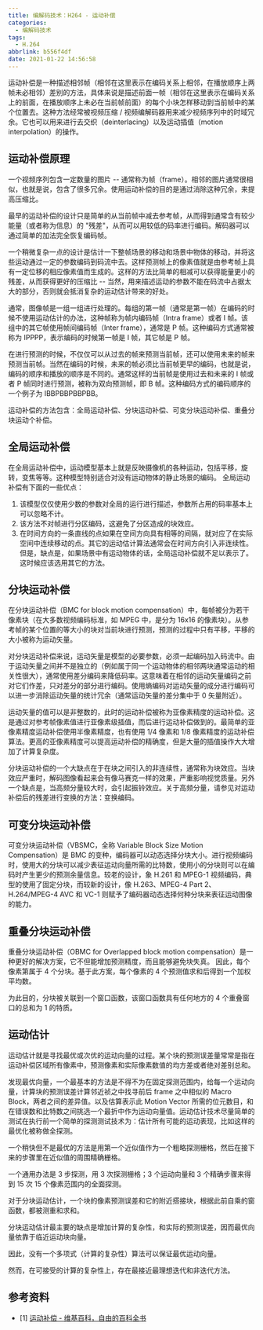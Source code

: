 ```yaml
---
title: 编解码技术：H264 - 运动补偿
categories:
  - 编解码技术
tags:
  - H.264
abbrlink: b556f4df
date: 2021-01-22 14:56:58
---
```

运动补偿是一种描述相邻帧（相邻在这里表示在编码关系上相邻，在播放顺序上两帧未必相邻）差别的方法，具体来说是描述前面一帧（相邻在这里表示在编码关系上的前面，在播放顺序上未必在当前帧前面）的每个小块怎样移动到当前帧中的某个位置去。这种方法经常被视频压缩 / 视频编解码器用来减少视频序列中的时域冗余。它也可以用来进行去交织（deinterlacing）以及运动插值（motion interpolation）的操作。

<!-- more -->

## 运动补偿原理

一个视频序列包含一定数量的图片 -- 通常称为帧（frame）。相邻的图片通常很相似，也就是说，包含了很多冗余。使用运动补偿的目的是通过消除这种冗余，来提高压缩比。

最早的运动补偿的设计只是简单的从当前帧中减去参考帧，从而得到通常含有较少能量（或者称为信息）的 "残差"，从而可以用较低的码率进行编码。解码器可以通过简单的加法完全恢复编码帧。

一个稍微复杂一点的设计是估计一下整帧场景的移动和场景中物体的移动，并将这些运动通过一定的参数编码到码流中去。这样预测帧上的像素值就是由参考帧上具有一定位移的相应像素值而生成的。这样的方法比简单的相减可以获得能量更小的残差，从而获得更好的压缩比 -- 当然，用来描述运动的参数不能在码流中占据太大的部分，否则就会抵消复杂的运动估计带来的好处。

通常，图像帧是一组一组进行处理的。每组的第一帧（通常是第一帧）在编码的时候不使用运动估计的办法，这种帧称为帧内编码帧（Intra frame）或者 I 帧。该组中的其它帧使用帧间编码帧（Inter frame），通常是 P 帧。这种编码方式通常被称为 IPPPP，表示编码的时候第一帧是 I 帧，其它帧是 P 帧。

在进行预测的时候，不仅仅可以从过去的帧来预测当前帧，还可以使用未来的帧来预测当前帧。当然在编码的时候，未来的帧必须比当前帧更早的编码，也就是说，编码的顺序和播放的顺序是不同的。通常这样的当前帧是使用过去和未来的 I 帧或者 P 帧同时进行预测，被称为双向预测帧，即 B 帧。这种编码方式的编码顺序的一个例子为 IBBPBBPBBPBB。

运动补偿的方法包含：全局运动补偿、分块运动补偿、可变分块运动补偿、重叠分块运动个补偿。

## 全局运动补偿

在全局运动补偿中，运动模型基本上就是反映摄像机的各种运动，包括平移，旋转，变焦等等。这种模型特别适合对没有运动物体的静止场景的编码。 全局运动补偿有下面的一些优点：

1. 该模型仅仅使用少数的参数对全局的运行进行描述，参数所占用的码率基本上可以忽略不计。
2. 该方法不对帧进行分区编码，这避免了分区造成的块效应。
3. 在时间方向的一条直线的点如果在空间方向具有相等的间隔，就对应了在实际空间中连续移动的点。其它的运动估计算法通常会在时间方向引入非连续性。
但是，缺点是，如果场景中有运动物体的话，全局运动补偿就不足以表示了。这时候应该选用其它的方法。

## 分块运动补偿

在分块运动补偿（BMC for block motion compensation）中，每帧被分为若干像素块（在大多数视频编码标准，如 MPEG 中，是分为 16x16 的像素块）。从参考帧的某个位置的等大小的块对当前块进行预测，预测的过程中只有平移，平移的大小被称为运动矢量。

对分块运动补偿来说，运动矢量是模型的必要参数，必须一起编码加入码流中。由于运动矢量之间并不是独立的（例如属于同一个运动物体的相邻两块通常运动的相关性很大），通常使用差分编码来降低码率。这意味着在相邻的运动矢量编码之前对它们作差，只对差分的部分进行编码。使用熵编码对运动矢量的成分进行编码可以进一步消除运动矢量的统计冗余（通常运动矢量的差分集中于 0 矢量附近）。

运动矢量的值可以是非整数的，此时的运动补偿被称为亚像素精度的运动补偿。这是通过对参考帧像素值进行亚像素级插值，而后进行运动补偿做到的。最简单的亚像素精度运动补偿使用半像素精度，也有使用 1/4 像素和 1/8 像素精度的运动补偿算法。更高的亚像素精度可以提高运动补偿的精确度，但是大量的插值操作大大增加了计算复杂度。

分块运动补偿的一个大缺点在于在块之间引入的非连续性，通常称为块效应。当块效应严重时，解码图像看起来会有像马赛克一样的效果，严重影响视觉质量。另外一个缺点是，当高频分量较大时，会引起振铃效应。关于高频分量，请参见对运动补偿后的残差进行变换的方法：变换编码。

## 可变分块运动补偿

可变分块运动补偿（VBSMC，全称 Variable Block Size Motion Compensation）是 BMC 的变种，编码器可以动态选择分块大小。进行视频编码时，使用大的分块可以减少表征运动向量所需的比特数，使用小的分块则可以在编码时产生更少的预测余量信息。较老的设计，象 H.261 和 MPEG-1 视频编码，典型的使用了固定分块，而较新的设计，像 H.263、MPEG-4 Part 2、H.264/MPEG-4 AVC 和 VC-1 则赋予了编码器动态选择何种分块来表征运动图像的能力。

## 重叠分块运动补偿

重叠分块运动补偿（OBMC for Overlapped block motion compensation）是一种更好的解决方案，它不但能增加预测精度，而且能够避免块失真。 因此，每个像素第属于 4 个分块。基于此方案，每个像素的 4 个预测值求和后得到一个加权平均数。

为此目的，分块被关联到一个窗口函数，该窗口函数具有任何地方的 4 个重叠窗口的总和为 1 的特质。

## 运动估计

运动估计就是寻找最优或次优的运动向量的过程。某个块的预测误差量常常是指在运动补偿区域所有像素中，预测像素和实际像素数值的均方差或者绝对差别总和。

发现最优向量，一个最基本的方法是不得不为在固定探测范围内，给每一个运动向量，计算块的预测误差计算邻近祯之中找寻前后 frame 之中相似的 Macro Block，两者之间的差异值。以及估算表示此 Motion Vector 所需的位元数目，和在错误数和比特数之间挑选一个最折中作为运动向量值。运动估计技术尽量简单的测试在执行前一个简单的探测测试技术为：估计所有可能的运动表现，比如这样的最优化被称做全探测。

一个稍快但不是最优的方法是用第一个近似值作为一个粗略探测栅格，然后在接下来的步骤里在近似值的周围精确栅格。

一个通用办法是 3 步探测，用 3 次探测栅格；3 个运动向量和 3 个精确步骤来得到 15 次 15 个像素范围内的全面探测。

对于分块运动估计，一个块的像素预测误差和它的附近搭接块，根据此前自乘的窗函数，都被测重和求和。

分块运动估计最主要的缺点是增加计算的复杂性，和实际的预测误差，因而最优向量依靠于临近运动块向量。

因此，没有一个多项式（计算的复杂性）算法可以保证最优运动向量。

然而，在可接受的计算的复杂性上，存在最接近最理想迭代和非迭代方法。

## 参考资料

* [1] [运动补偿 - 维基百科，自由的百科全书](https://zh.wikipedia.org/wiki/%E8%BF%90%E5%8A%A8%E8%A1%A5%E5%81%BF)
